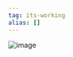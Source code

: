 ```yaml
---
tag: its-working
alias: []
---
```

![image](https://github.com/devcordde/tags/assets/46890129/5b61d911-1eae-49d7-99bb-2a1d1d6d157c)
